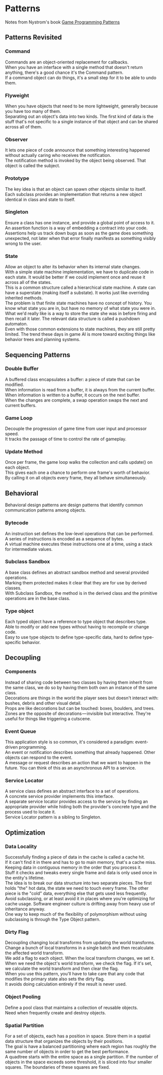 
# Patterns

Notes from Nystrom's book [Game Programming Patterns](https://gameprogrammingpatterns.com/)

## Patterns Revisited

### Command

Commands are an object-oriented replacement for callbacks.
<br>When you have an interface with a single method that doesn't return anything, there's a good chance it's the Command pattern.
<br>If a command object can do things, it's a small step for it to be able to undo them.

### Flyweight

When you have objects that need to be more lightweight, generally because you have too many of them.
<br>Separating out an object's data into two kinds. The first kind of data is the stuff that's not specific to a single instance of that object and can be shared across all of them.

### Observer

It lets one piece of code announce that something interesting happened without actually caring who receives the notification.
<br>The notification method is invoked by the object being observed. That object is called the subject.

### Prototype

The key idea is that an object can spawn other objects similar to itself.
<br>Each subclass provides an implementation that returns a new object identical in class and state to itself.

### Singleton

Ensure a class has one instance, and provide a global point of access to it.
<br>An assertion function is a way of embedding a contract into your code.
<br>Assertions help us track down bugs as soon as the game does something unexpected, not later when that error finally manifests as something visibly wrong to the user.

### State

Allow an object to alter its behavior when its internal state changes.
<br>With a simple state machine implementation, we have to duplicate code in each state. It would be better if we could implement once and reuse it across all of the states.
<br>This is a common structure called a hierarchical state machine. A state can have a superstate (making itself a substate). It works just like overriding inherited methods.
<br>The problem is that finite state machines have no concept of history. You know what state you are in, but have no memory of what state you were in.
<br>What we'd really like is a way to store the state she was in before firing and then recall it later. The relevant data structure is called a pushdown automaton.
<br>Even with those common extensions to state machines, they are still pretty limited. The trend these days in game AI is more toward exciting things like behavior trees and planning systems.

## Sequencing Patterns

### Double Buffer

A buffered class encapsulates a buffer: a piece of state that can be modified.
<br>When information is read from a buffer, it is always from the current buffer.
<br>When information is written to a buffer, it occurs on the next buffer.
<br>When the changes are complete, a swap operation swaps the next and current buffers.

### Game Loop

Decouple the progression of game time from user input and processor speed.
<br>It tracks the passage of time to control the rate of gameplay.

### Update Method

Once per frame, the game loop walks the collection and calls update() on each object.
<br>This gives each one a chance to perform one frame's worth of behavior.
<br>By calling it on all objects every frame, they all behave simultaneously.

## Behavioral

Behavioral design patterns are design patterns that identify common communication patterns among objects.

### Bytecode

An instruction set defines the low-level operations that can be performed.
<br>A series of instructions is encoded as a sequence of bytes.
<br>A virtual machine executes these instructions one at a time, using a stack for intermediate values.

### Subclass Sandbox

A base class defines an abstract sandbox method and several provided operations.
<br>Marking them protected makes it clear that they are for use by derived classes.
<br>With Subclass Sandbox, the method is in the derived class and the primitive operations are in the base class.

### Type object

Each typed object have a reference to type object that describes type.
<br>Able to modify or add new types without having to recompile or change code.
<br>Easy to use type objects to define type-specific data, hard to define type-specific behavior.

## Decoupling

### Components

Instead of sharing code between two classes by having them inherit from the same class, we do so by having them both own an instance of the same class.
<br>Decorations are things in the world the player sees but doesn't interact with: bushes, debris and other visual detail.
<br>Props are like decorations but can be touched: boxes, boulders, and trees.
<br>Zones are the opposite of decorations — invisible but interactive. They're useful for things like triggering a cutscene.

### Event Queue

This application style is so common, it's considered a paradigm: event-driven programming.
<br>An event or notification describes something that already happened. Other objects can respond to the event.
<br>A message or request describes an action that we want to happen in the future. You can think of this as an asynchronous API to a service.

### Service Locator

A service class defines an abstract interface to a set of operations.
<br>A concrete service provider implements this interface.
<br>A separate service locator provides access to the service by finding an appropriate provider while hiding both the provider's concrete type and the process used to locate it.
<br>Service Locator pattern is a sibling to Singleton.

## Optimization

### Data Locality

Successfully finding a piece of data in the cache is called a cache hit.
<br>If it can't find it in there and has to go to main memory, that's a cache miss.
<br>Keeping data in contiguous memory in the order that you process it.
<br>Stuff it checks and tweaks every single frame and data is only used once in the entity's lifetime.
<br>The idea is to break our data structure into two separate pieces. The first holds "the" hot data, the state we need to touch every frame. The other piece is the "cold" data, everything else that gets used less frequently.
<br>Avoid subclassing, or at least avoid it in places where you're optimizing for cache usage. Software engineer culture is drifting away from heavy use of inheritance anyway.
<br>One way to keep much of the flexibility of polymorphism without using subclassing is through the Type Object pattern.

### Dirty Flag

Decoupling changing local transforms from updating the world transforms.
<br>Change a bunch of local transforms in a single batch and then recalculate the affected world transform.
<br>We add a flag to each object. When the local transform changes, we set it.
<br>When we need the object's world transform, we check the flag. If it's set, we calculate the world transform and then clear the flag.
<br>When you use this pattern, you'll have to take care that any code that modifies the primary state also sets the dirty flag.
<br>It avoids doing calculation entirely if the result is never used.

### Object Pooling

Define a pool class that maintains a collection of reusable objects.
<br>Need when frequently create and destroy objects.

### Spatial Partition

For a set of objects, each has a position in space. Store them in a spatial data structure that organizes the objects by their positions.
<br>The goal is have a balanced partitioning where each region has roughly the same number of objects in order to get the best performance.
<br>A quadtree starts with the entire space as a single partition. If the number of objects in the space exceeds some threshold, it is sliced into four smaller squares. The boundaries of these squares are fixed.

